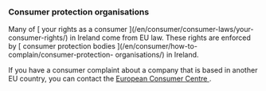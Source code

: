 ###  Consumer protection organisations

Many of [ your rights as a consumer ](/en/consumer/consumer-laws/your-
consumer-rights/) in Ireland come from EU law. These rights are enforced by [
consumer protection bodies ](/en/consumer/how-to-complain/consumer-protection-
organisations/) in Ireland.

If you have a consumer complaint about a company that is based in another EU
country, you can contact the [ European Consumer Centre
](https://www.eccireland.ie/) .
